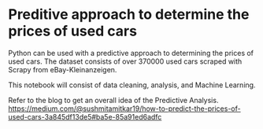 # Preditive approach to determine the prices of used cars
Python can be used with a predictive approach to determining the prices of used cars. 
The dataset consists of over 370000 used cars scraped with Scrapy from eBay-Kleinanzeigen.


This notebook will consist of data cleaning, analysis, and Machine Learning.

Refer to the blog to get an overall idea of the Predictive Analysis.
https://medium.com/@sushmitamitkar19/how-to-predict-the-prices-of-used-cars-3a845df13de5#ba5e-85a91ed6adfc
